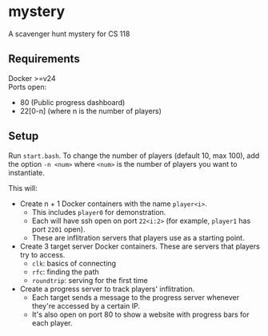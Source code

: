 # mystery
A scavenger hunt mystery for CS 118

## Requirements
Docker >=v24  
Ports open:
- 80 (Public progress dashboard)
- 22[0-n] (where n is the number of players)

## Setup
Run `start.bash`. To change the number of players (default 10, max 100), 
add the option `-n <num>` where `<num>` is the number of players you want to
instantiate.

This will:
- Create n + 1 Docker containers with the name `player<i>`.
  - This includes `player0` for demonstration.
  - Each will have ssh open on port `22<i:2>` (for example, `player1` has port
    `2201` open).
  - These are inflitration servers that players use as a starting point.
- Create 3 target server Docker containers. These are servers that players try
  to access. 
  - `clk`: basics of connecting
  - `rfc`: finding the path
  - `roundtrip`: serving for the first time
- Create a progress server to track players' inflitration. 
  - Each target sends a message to the progress server whenever they're accessed
    by a certain IP. 
  - It's also open on port 80 to show a website with progress bars for each
    player.